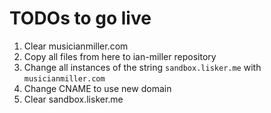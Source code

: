 # TODOs to go live
1. Clear musicianmiller.com
2. Copy all files from here to ian-miller repository
3. Change all instances of the string `sandbox.lisker.me` with `musicianmiller.com`
4. Change CNAME to use new domain
5. Clear sandbox.lisker.me